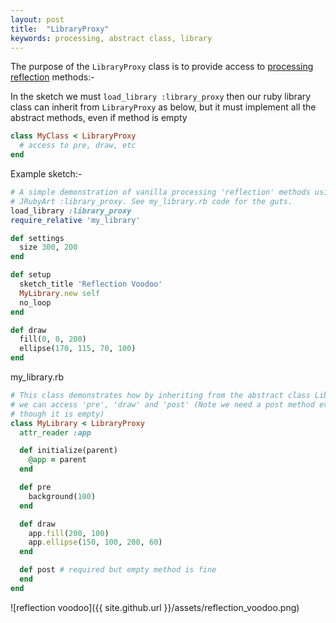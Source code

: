 ```yaml
---
layout: post
title:  "LibraryProxy"
keywords: processing, abstract class, library
---
```

The purpose of the `LibraryProxy` class is to provide access to [processing reflection][library] methods:-

In the sketch we must `load_library :library_proxy` then our ruby library class can inherit from `LibraryProxy` as below, but it must implement all the abstract methods, even if method is empty

```ruby
class MyClass < LibraryProxy
  # access to pre, draw, etc
end
```

Example sketch:-
```ruby
# A simple demonstration of vanilla processing 'reflection' methods using
# JRubyArt :library_proxy. See my_library.rb code for the guts.
load_library :library_proxy
require_relative 'my_library'

def settings
  size 300, 200
end

def setup
  sketch_title 'Reflection Voodoo'
  MyLibrary.new self
  no_loop
end

def draw
  fill(0, 0, 200)
  ellipse(170, 115, 70, 100)
end
```
my_library.rb

```ruby
# This class demonstrates how by inheriting from the abstract class LibraryProxy
# we can access 'pre', 'draw' and 'post' (Note we need a post method even
# though it is empty)
class MyLibrary < LibraryProxy
  attr_reader :app

  def initialize(parent)
    @app = parent
  end

  def pre
    background(100)
  end

  def draw
    app.fill(200, 100)
    app.ellipse(150, 100, 200, 60)
  end

  def post # required but empty method is fine
  end
end
```

![reflection voodoo]({{ site.github.url }}/assets/reflection_voodoo.png)

[library]:https://github.com/processing/processing/wiki/Library-Basics

